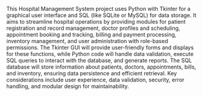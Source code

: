 This Hospital Management System project uses Python with Tkinter for a graphical user interface and SQL (like SQLite or MySQL) for data storage.  It aims to streamline hospital operations by providing modules for patient registration and record management, doctor profiles and scheduling, appointment booking and tracking, billing and payment processing, inventory management, and user administration with role-based permissions.  The Tkinter GUI will provide user-friendly forms and displays for these functions, while Python code will handle data validation, execute SQL queries to interact with the database, and generate reports.  The SQL database will store information about patients, doctors, appointments, bills, and inventory, ensuring data persistence and efficient retrieval.  Key considerations include user experience, data validation, security, error handling, and modular design for maintainability.
